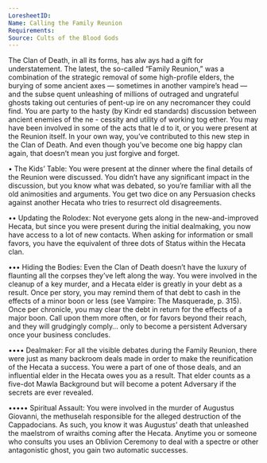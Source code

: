 ```yaml
---
LoresheetID: 
Name: Calling the Family Reunion
Requirements:
Source: Cults of the Blood Gods
---
```

The Clan of Death, in all its forms, has alw ays had a gift for understatement. The latest, the so-called “Family Reunion,” was a combination of the strategic removal of some high-profile elders, the burying of some ancient axes — sometimes in another vampire’s head — and the subse quent unleashing of millions of outraged and ungrateful ghosts taking out centuries of pent-up ire on any necromancer they could find. You are party to the hasty (by Kindr ed standards) discussion between ancient enemies of the ne - cessity and utility of working tog ether. You may have been involved in some of the acts that le d to it, or you were present at the Reunion itself. In your own way, you’ve contributed to this new step in the Clan of Death. And even though you’ve become one big happy clan again, that doesn’t mean you just forgive and forget.

• The Kids’ Table: You were present at the dinner where the final details of the Reunion were discussed. You didn’t have any significant impact in the discussion, but you know what was debated, so you’re familiar with all the old animosities and arguments. You get two dice on any Persuasion checks against another Hecata who tries to resurrect old disagreements.

•• Updating the Rolodex: Not everyone gets along in the new-and-improved Hecata, but since you were present during the initial dealmaking, you now have access to a lot of new contacts. When asking for information or small favors, you have the equivalent of three dots of Status within the Hecata clan.

••• Hiding the Bodies: Even the Clan of Death doesn’t have the luxury of flaunting all the corpses they’ve left along the way. You were involved in the cleanup of a key murder, and a Hecata elder is greatly in your debt as a result. Once per story, you may remind them of that debt to cash in the effects of a minor boon or less (see Vampire: The Masquerade, p. 315). Once per chronicle, you may clear the debt in return for the effects of a major boon. Call upon them more often, or for favors beyond their reach, and they will grudgingly comply… only to become a persistent Adversary once your business concludes.

•••• Dealmaker: For all the visible debates during the Family Reunion, there were just as many backroom deals made in order to make the reunification of the Hecata a success. You were a part of one of those deals, and an influential elder in the Hecata owes you as a result. That elder counts as a five-dot Mawla Background but will become a potent Adversary if the secrets are ever revealed.

••••• Spiritual Assault: You were involved in the murder of Augustus Giovanni, the methuselah responsible for the alleged destruction of the Cappadocians. As such, you know it was Augustus’ death that unleashed the maelstrom of wraiths coming after the Hecata. Anytime you or someone who consults you uses an Oblivion Ceremony to deal with a spectre or other antagonistic ghost, you gain two automatic successes.